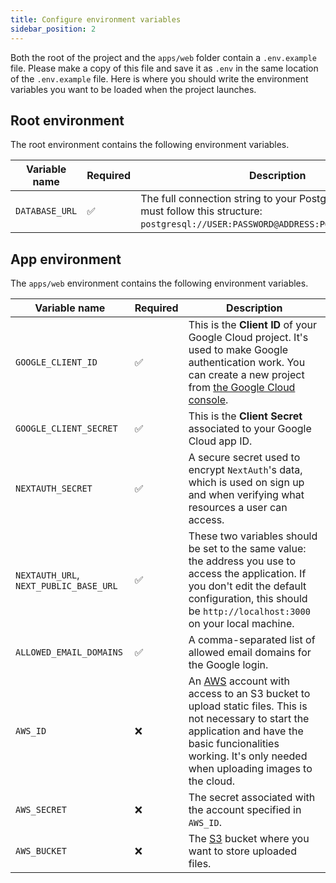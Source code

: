 ```yaml
---
title: Configure environment variables
sidebar_position: 2
---
```

Both the root of the project and the `apps/web` folder contain a `.env.example` file. Please make a copy of this file and save it as `.env` in the same location of the `.env.example` file. Here is where you should write the environment variables you want to be loaded when the project launches.

## Root environment

The root environment contains the following environment variables.

| Variable name  | Required           | Description                                                                                                                                     |
| -------------- | ------------------ | ----------------------------------------------------------------------------------------------------------------------------------------------- |
| `DATABASE_URL` | :white_check_mark: | The full connection string to your PostgreSQL database. It must follow this structure: `postgresql://USER:PASSWORD@ADDRESS:PORT/DATABASE_NAME`. |

## App environment

The `apps/web` environment contains the following environment variables.

| Variable name                          | Required           | Description                                                                                                                                                                                                                                 |
| -------------------------------------- | ------------------ | ------------------------------------------------------------------------------------------------------------------------------------------------------------------------------------------------------------------------------------------- |
| `GOOGLE_CLIENT_ID`                     | :white_check_mark: | This is the **Client ID** of your Google Cloud project. It's used to make Google authentication work. You can create a new project from [the Google Cloud console](https://console.cloud.google.com/).                                      |
| `GOOGLE_CLIENT_SECRET`                 | :white_check_mark: | This is the **Client Secret** associated to your Google Cloud app ID.                                                                                                                                                                       |
| `NEXTAUTH_SECRET`                      | :white_check_mark: | A secure secret used to encrypt `NextAuth`'s data, which is used on sign up and when verifying what resources a user can access.                                                                                                            |
| `NEXTAUTH_URL`, `NEXT_PUBLIC_BASE_URL` | :white_check_mark: | These two variables should be set to the same value: the address you use to access the application. If you don't edit the default configuration, this should be `http://localhost:3000` on your local machine.                              |
| `ALLOWED_EMAIL_DOMAINS`                | :white_check_mark: | A comma-separated list of allowed email domains for the Google login.                                                                                                                                                                       |
| `AWS_ID`                               | :x:                | An [AWS](https://aws.amazon.com) account with access to an S3 bucket to upload static files. This is not necessary to start the application and have the basic funcionalities working. It's only needed when uploading images to the cloud. |
| `AWS_SECRET`                           | :x:                | The secret associated with the account specified in `AWS_ID`.                                                                                                                                                                               |
| `AWS_BUCKET`                           | :x:                | The [S3](https://aws.amazon.com/it/s3/) bucket where you want to store uploaded files.                                                                                                                                                      |
